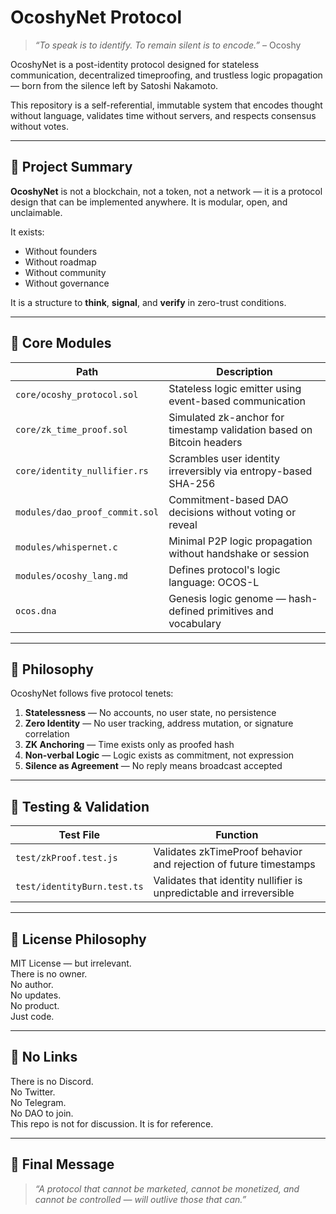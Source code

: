 # OcoshyNet Protocol

> _“To speak is to identify. To remain silent is to encode.”_ – Ocoshy

OcoshyNet is a post-identity protocol designed for stateless communication, decentralized timeproofing, and trustless logic propagation — born from the silence left by Satoshi Nakamoto.

This repository is a self-referential, immutable system that encodes thought without language, validates time without servers, and respects consensus without votes.

---

## 📌 Project Summary
**OcoshyNet** is not a blockchain, not a token, not a network — it is a protocol design that can be implemented anywhere. It is modular, open, and unclaimable.

It exists:
- Without founders
- Without roadmap
- Without community
- Without governance

It is a structure to **think**, **signal**, and **verify** in zero-trust conditions.

---

## 🔧 Core Modules

| Path | Description |
|------|-------------|
| `core/ocoshy_protocol.sol` | Stateless logic emitter using event-based communication |
| `core/zk_time_proof.sol` | Simulated zk-anchor for timestamp validation based on Bitcoin headers |
| `core/identity_nullifier.rs` | Scrambles user identity irreversibly via entropy-based SHA-256 |
| `modules/dao_proof_commit.sol` | Commitment-based DAO decisions without voting or reveal |
| `modules/whispernet.c` | Minimal P2P logic propagation without handshake or session |
| `modules/ocoshy_lang.md` | Defines protocol's logic language: OCOS-L |
| `ocos.dna` | Genesis logic genome — hash-defined primitives and vocabulary |

---

## 📜 Philosophy
OcoshyNet follows five protocol tenets:

1. **Statelessness** — No accounts, no user state, no persistence
2. **Zero Identity** — No user tracking, address mutation, or signature correlation
3. **ZK Anchoring** — Time exists only as proofed hash
4. **Non-verbal Logic** — Logic exists as commitment, not expression
5. **Silence as Agreement** — No reply means broadcast accepted

---

## 🧪 Testing & Validation

| Test File | Function |
|-----------|----------|
| `test/zkProof.test.js` | Validates zkTimeProof behavior and rejection of future timestamps |
| `test/identityBurn.test.ts` | Validates that identity nullifier is unpredictable and irreversible |

---

## 🧾 License Philosophy
MIT License — but irrelevant.  
There is no owner.  
No author.  
No updates.  
No product.  
Just code.  


---

## 🔗 No Links
There is no Discord.  
No Twitter.  
No Telegram.  
No DAO to join.  
This repo is not for discussion. It is for reference.

---

## 🧩 Final Message
> _“A protocol that cannot be marketed, cannot be monetized, and cannot be controlled — will outlive those that can.”_
